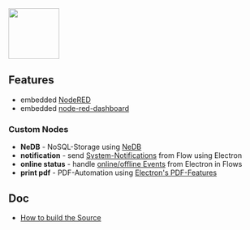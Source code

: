 <img src="https://github.com/shortsn/red-to-go/blob/master/app.png" width="100">

## Features
- embedded [NodeRED](https://github.com/node-red/node-red)
- embedded [node-red-dashboard](https://github.com/node-red/node-red-dashboard)

### Custom Nodes
- **NeDB** - NoSQL-Storage using [NeDB](https://github.com/louischatriot/nedb)
- **notification** - send [System-Notifications](http://electron.atom.io/docs/tutorial/desktop-environment-integration/) from Flow using Electron
- **online status** - handle [online/offline Events](http://electron.atom.io/docs/tutorial/online-offline-events/) from Electron in Flows
- **print pdf** - PDF-Automation using [Electron's PDF-Features](http://electron.atom.io/docs/api/web-contents/)

## Doc

- [How to build the Source](how-to-build)